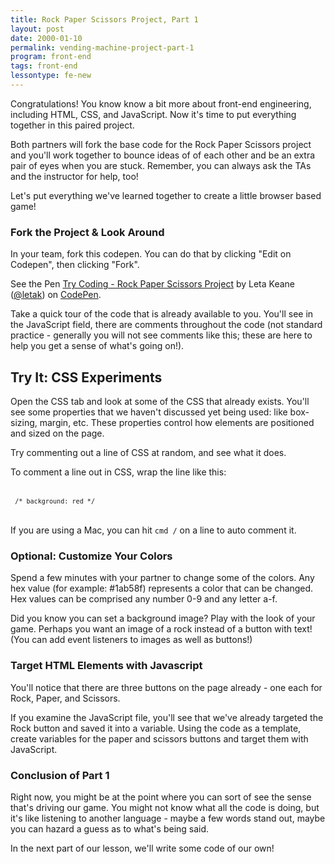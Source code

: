 ```yaml
---
title: Rock Paper Scissors Project, Part 1
layout: post
date: 2000-01-10
permalink: vending-machine-project-part-1
program: front-end
tags: front-end
lessontype: fe-new
---
```


Congratulations! You know know a bit more about front-end engineering, including HTML, CSS, and JavaScript. Now it's time to put everything together in this paired project.

Both partners will fork the base code for the Rock Paper Scissors project and you'll work together to bounce ideas of of each other and be an extra pair of eyes when you are stuck. Remember, you can always ask the TAs and the instructor for help, too!

Let's put everything we've learned together to create a little browser based game!

### Fork the Project & Look Around

In your team, fork this codepen. You can do that by clicking "Edit on Codepen", then clicking "Fork".

<p data-height="265" data-theme-id="0" data-slug-hash="LmMvLd" data-default-tab="js,result" data-user="letak" data-embed-version="2" data-pen-title="Try Coding - Rock Paper Scissors Project" class="codepen">See the Pen <a href="https://codepen.io/letak/pen/LmMvLd/">Try Coding - Rock Paper Scissors Project</a> by Leta Keane (<a href="https://codepen.io/letak">@letak</a>) on <a href="https://codepen.io">CodePen</a>.</p>
<script async src="https://static.codepen.io/assets/embed/ei.js"></script>

Take a quick tour of the code that is already available to you. You'll see in the JavaScript field, there are comments throughout the code (not standard practice - generally you will not see comments like this; these are here to help you get a sense of what's going on!).

<div class="try-it">
  <h2>Try It: CSS Experiments</h2>

  <p>Open the CSS tab and look at some of the CSS that already exists. You'll see some properties that we haven't discussed yet being used: like box-sizing, margin, etc. These properties control how elements are positioned and sized on the page.</p>

  <p>Try commenting out a line of CSS at random, and see what it does.</p>

  <p>To comment a line out in CSS, wrap the line like this: <br> <br>

  <code> `/* background: red */` </code> <br><br>

  If you are using a Mac, you can hit <code>cmd /</code> on a line to auto comment it.</p>
</div>

### Optional: Customize Your Colors

Spend a few minutes with your partner to change some of the colors. Any hex value (for example: #1ab58f) represents a color that can be changed. Hex values can be comprised any number 0-9 and any letter a-f.

Did you know you can set a background image? Play with the look of your game. Perhaps you want an image of a rock instead of a button with text! (You can add event listeners to images as well as buttons!)

### Target HTML Elements with Javascript

You'll notice that there are three buttons on the page already - one each for Rock, Paper, and Scissors.

If you examine the JavaScript file, you'll see that we've already targeted the Rock button and saved it into a variable. Using the code as a template, create variables for the paper and scissors buttons and target them with JavaScript.

### Conclusion of Part 1

Right now, you might be at the point where you can sort of see the sense that's driving our game. You might not know what all the code is doing, but it's like listening to another language - maybe a few words stand out, maybe you can hazard a guess as to what's being said.

In the next part of our lesson, we'll write some code of our own!

